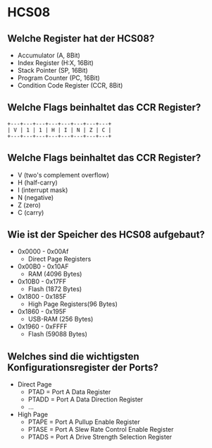 # HCS08

## Welche Register hat der HCS08?
* Accumulator (A, 8Bit)
* Index Register (H:X, 16Bit)
* Stack Pointer (SP, 16Bit)
* Program Counter (PC, 16Bit)
* Condition Code Register (CCR, 8Bit)

## Welche Flags beinhaltet das CCR Register?
```
+---+---+---+---+---+---+---+---+
| V | 1 | 1 | H | I | N | Z | C |
+---+---+---+---+---+---+---+---+
```

## Welche Flags beinhaltet das CCR Register?
* V (two's complement overflow)
* H (half-carry)
* I (interrupt mask)
* N (negative)
* Z (zero)
* C (carry)

## Wie ist der Speicher des HCS08 aufgebaut?
* 0x0000 - 0x00Af
    * Direct Page Registers
* 0x00B0 - 0x10AF
    * RAM (4096 Bytes)
* 0x10B0 - 0x17FF
    * Flash (1872 Bytes)
* 0x1800 - 0x185F
    * High Page Registers(96 Bytes)
* 0x1860 - 0x195F
    * USB-RAM (256 Bytes)
* 0x1960 - 0xFFFF
    * Flash (59088 Bytes)

## Welches sind die wichtigsten Konfigurationsregister der Ports?
* Direct Page 
    * PTAD = Port A Data Register
    * PTADD = Port A Data Direction Register
    * ...
* High Page 
    * PTAPE = Port A Pullup Enable Register
    * PTASE = Port A Slew Rate Control Enable Register
    * PTADS = Port A Drive Strength Selection Register 

